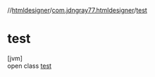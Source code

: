 //[htmldesigner](../../../index.md)/[com.jdngray77.htmldesigner](../index.md)/[test](index.md)

# test

[jvm]\
open class [test](index.md)
